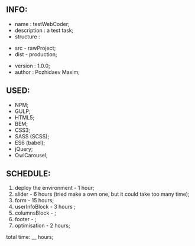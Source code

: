 INFO:
--------------------------------------------------

* name        : testWebCoder;
* description : a test task;
* structure   : 
 - src  - rawProject;
 - dist - production;
* version     : 1.0.0;
* author      : Pozhidaev Maxim;


USED:
--------------------------------------------------

* NPM;
* GULP;
* HTML5;
* BEM;
* CSS3;
* SASS (SCSS);
* ES6 (babel);
* jQuery;
* OwlCarousel;


SCHEDULE:
--------------------------------------------------

1. deploy the environment - 1 hour;
2. slider - 6 hours (tried make a own one, but it could take too many time);
3. form - 15 hours;
4. userInfoBlock - 3 hours ;
5. columnsBlock - ;
6. footer - ;
7. optimisation - 2 hours;

total time: __ hours;



